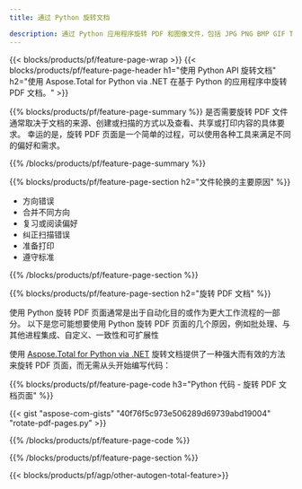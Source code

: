 ```yaml
---
title: 通过 Python 旋转文档 

description: 通过 Python 应用程序旋转 PDF 和图像文件，包括 JPG PNG BMP GIF TIFF SVG。
---
```


{{< blocks/products/pf/feature-page-wrap >}}
{{< blocks/products/pf/feature-page-header h1="使用 Python API 旋转文档" h2="使用 Aspose.Total for Python via .NET 在基于 Python 的应用程序中旋转 PDF 文档。" >}}

{{% blocks/products/pf/feature-page-summary %}}
是否需要旋转 PDF 文件通常取决于文档的来源、创建或扫描的方式以及查看、共享或打印内容的具体要求。 幸运的是，旋转 PDF 页面是一个简单的过程，可以使用各种工具来满足不同的偏好和需求。 

{{% /blocks/products/pf/feature-page-summary  %}}

{{% blocks/products/pf/feature-page-section  h2="文件轮换的主要原因" %}}

- 方向错误 
- 合并不同方向 
- 复习或阅读偏好 
- 纠正扫描错误 
- 准备打印
- 遵守标准 

{{% /blocks/products/pf/feature-page-section %}}

{{% blocks/products/pf/feature-page-section  h2="旋转 PDF 文档" %}}

使用 Python 旋转 PDF 页面通常是出于自动化目的或作为更大工作流程的一部分。 以下是您可能想要使用 Python 旋转 PDF 页面的几个原因，例如批处理、与其他进程集成、自定义、一致性和可扩展性  <br />

使用 [Aspose.Total for Python via .NET](https://products.aspose.com/total/python-net/) 旋转文档提供了一种强大而有效的方法来旋转 PDF 页面，而无需从头开始编写代码：

{{% blocks/products/pf/feature-page-code h3="Python 代码 - 旋转 PDF 文档页面" %}}

{{< gist "aspose-com-gists" "40f76f5c973e506289d69739abd19004" "rotate-pdf-pages.py" >}}

{{% /blocks/products/pf/feature-page-code  %}}

{{% /blocks/products/pf/feature-page-section %}}

{{< blocks/products/pf/agp/other-autogen-total-feature>}}